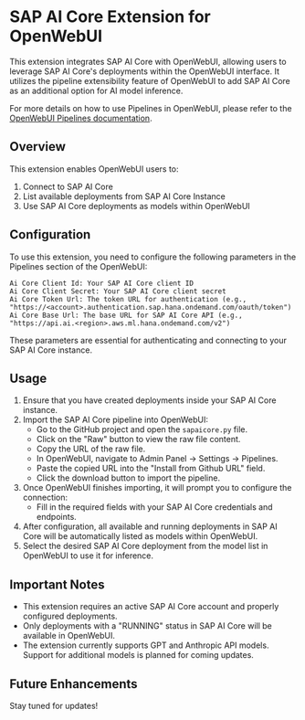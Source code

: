 # SAP AI Core Extension for OpenWebUI

This extension integrates SAP AI Core with OpenWebUI, allowing users to leverage SAP AI Core's deployments within the OpenWebUI interface. It utilizes the pipeline extensibility feature of OpenWebUI to add SAP AI Core as an additional option for AI model inference.

For more details on how to use Pipelines in OpenWebUI, please refer to the [OpenWebUI Pipelines documentation](https://docs.openwebui.com/pipelines/#integration-examples).

## Overview

This extension enables OpenWebUI users to:

1. Connect to SAP AI Core
2. List available deployments from SAP AI Core Instance
3. Use SAP AI Core deployments as models within OpenWebUI

## Configuration

To use this extension, you need to configure the following parameters in the Pipelines section of the OpenWebUI:

```
Ai Core Client Id: Your SAP AI Core client ID
Ai Core Client Secret: Your SAP AI Core client secret
Ai Core Token Url: The token URL for authentication (e.g., "https://<account>.authentication.sap.hana.ondemand.com/oauth/token")
Ai Core Base Url: The base URL for SAP AI Core API (e.g., "https://api.ai.<region>.aws.ml.hana.ondemand.com/v2")
```

These parameters are essential for authenticating and connecting to your SAP AI Core instance.

## Usage

1. Ensure that you have created deployments inside your SAP AI Core instance.
2. Import the SAP AI Core pipeline into OpenWebUI:
   - Go to the GitHub project and open the `sapaicore.py` file.
   - Click on the "Raw" button to view the raw file content.
   - Copy the URL of the raw file.
   - In OpenWebUI, navigate to Admin Panel -> Settings -> Pipelines.
   - Paste the copied URL into the "Install from Github URL" field.
   - Click the download button to import the pipeline.
3. Once OpenWebUI finishes importing, it will prompt you to configure the connection:
   - Fill in the required fields with your SAP AI Core credentials and endpoints.
4. After configuration, all available and running deployments in SAP AI Core will be automatically listed as models within OpenWebUI.
5. Select the desired SAP AI Core deployment from the model list in OpenWebUI to use it for inference.
## Important Notes

- This extension requires an active SAP AI Core account and properly configured deployments.
- Only deployments with a "RUNNING" status in SAP AI Core will be available in OpenWebUI.
- The extension currently supports GPT and Anthropic API models. Support for additional models is planned for coming updates.

## Future Enhancements

Stay tuned for updates!